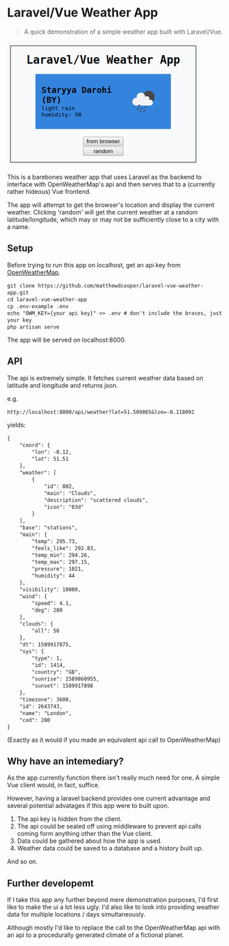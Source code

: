 # Laravel/Vue Weather App

> A quick demonstration of a simple weather app built with Laravel/Vue.

![app screenshot](/screenshot.png?raw=true)

This is a barebones weather app that uses Laravel as the backend to interface with OpenWeatherMap's api and then serves that to a (currently rather hideous) Vue frontend.

The app will attempt to get the browser's location and display the current weather. Clicking 'random' will get the current weather at a random latitude/longitude, which may or may not be sufficiently close to a city with a name.


## Setup

Before trying to run this app on localhost, get an api key from [OpenWeatherMap](https://openweathermap.org).

    git clone https://github.com/matthewdcooper/laravel-vue-weather-app.git
    cd laravel-vue-weather-app
    cp .env-example .env
    echo "OWM_KEY={your api key}" >> .env # don't include the braces, just your key
    php artisan serve

The app will be served on localhost:8000.


## API

The api is extremely simple. It fetches current weather data based on latitude and longitude and returns json.

e.g.

    http://localhost:8000/api/weather?lat=51.509865&lon=-0.118092

yields:

    {
        "coord": {
            "lon": -0.12,
            "lat": 51.51
        },
        "weather": [
            {
                "id": 802,
                "main": "Clouds",
                "description": "scattered clouds",
                "icon": "03d"
            }
        ],
        "base": "stations",
        "main": {
            "temp": 295.73,
            "feels_like": 292.83,
            "temp_min": 294.26,
            "temp_max": 297.15,
            "pressure": 1021,
            "humidity": 44
        },
        "visibility": 10000,
        "wind": {
            "speed": 4.1,
            "deg": 280
        },
        "clouds": {
            "all": 50
        },
        "dt": 1589917875,
        "sys": {
            "type": 1,
            "id": 1414,
            "country": "GB",
            "sunrise": 1589860955,
            "sunset": 1589917898
        },
        "timezone": 3600,
        "id": 2643743,
        "name": "London",
        "cod": 200
    }

(Exactly as it would if you made an equivalent api call to OpenWeatherMap)


## Why have an intemediary?

As the app currently function there isn't really much need for one. A simple Vue client would, in fact, suffice.

However, having a laravel backend provides one current advantage and several potential advatages if this app were to built upon.

1) The api key is hidden from the client.
2) The api could be sealed off using middleware to prevent api calls coming form anything other than the Vue client.
3) Data could be gathered about how the app is used.
4) Weather data could be saved to a database and a history built up.

And so on.


## Further developemt

If I take this app any further beyond mere demonstration purposes, I'd first like to make the ui a lot less ugly. I'd also like to look into providing weather data for multiple locations / days simultaneously.

Although mostly I'd like to replace the call to the OpenWeatherMap api with an api to a procedurally generated climate of a fictional planet.